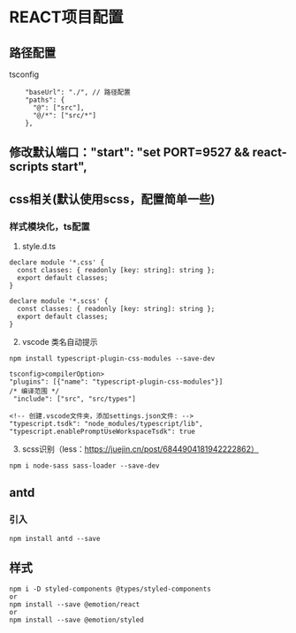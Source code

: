 # REACT项目配置
## 路径配置
tsconfig
```
    "baseUrl": "./", // 路径配置
    "paths": {
      "@": ["src"],
      "@/*": ["src/*"]
    },
```

## 修改默认端口："start": "set PORT=9527 && react-scripts start",

## css相关(默认使用scss，配置简单一些)
### 样式模块化，ts配置
1. style.d.ts
```
declare module '*.css' {
  const classes: { readonly [key: string]: string };
  export default classes;
}

declare module '*.scss' {
  const classes: { readonly [key: string]: string };
  export default classes;
}
```
2. vscode 类名自动提示
```
npm install typescript-plugin-css-modules --save-dev

tsconfig>compilerOption>
"plugins": [{"name": "typescript-plugin-css-modules"}]
/* 编译范围 */
 "include": ["src", "src/types"]

<!-- 创建.vscode文件夹，添加settings.json文件: -->
"typescript.tsdk": "node_modules/typescript/lib",
"typescript.enablePromptUseWorkspaceTsdk": true
```

3. scss识别（less：https://juejin.cn/post/6844904181942222862）
```
npm i node-sass sass-loader --save-dev

```

## antd
### 引入
```
npm install antd --save
```
## 样式
```
npm i -D styled-components @types/styled-components
or
npm install --save @emotion/react
or
npm install --save @emotion/styled
```


